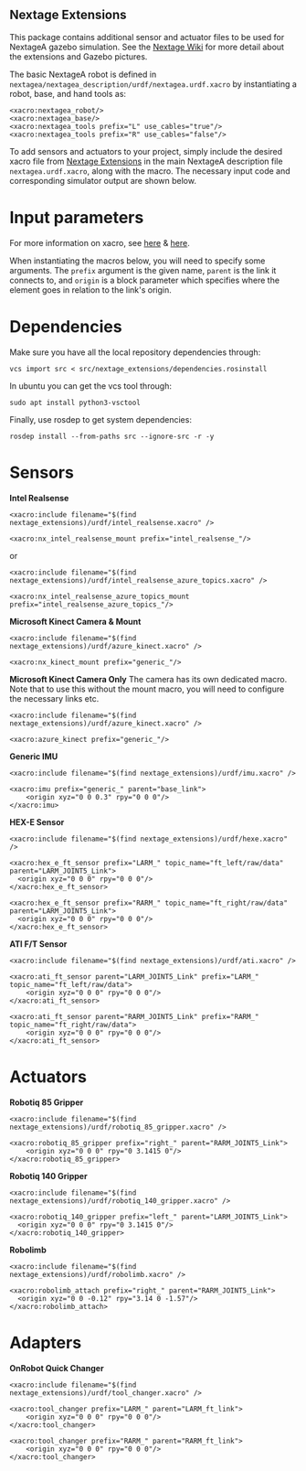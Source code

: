 ## Nextage Extensions

This package contains additional sensor and actuator files to be used for NextageA gazebo simulation. See the [Nextage Wiki](https://github.com/ipab-slmc/nextagea_wiki/wiki/Nextage) for more detail about the extensions and Gazebo pictures.

The basic NextageA robot is defined in ```nextagea/nextagea_description/urdf/nextagea.urdf.xacro``` by instantiating a robot, base, and hand tools as:
```
<xacro:nextagea_robot/>
<xacro:nextagea_base/>
<xacro:nextagea_tools prefix="L" use_cables="true"/>
<xacro:nextagea_tools prefix="R" use_cables="false"/>
```

To add sensors and actuators to your project, simply include the desired xacro file from [Nextage Extensions](https://github.com/ipab-slmc/nextage_extensions/tree/main/urdf) in the main NextageA description file ```nextagea.urdf.xacro```, along with the macro. The necessary input code and corresponding simulator output are shown below.

# Input parameters
For more information on xacro, see [here](https://github.com/ros/xacro/wiki) & [here](http://wiki.ros.org/xacro).

When instantiating the macros below, you will need to specify some arguments. The ```prefix``` argument is the given name, ```parent``` is the link it connects to, and ```origin``` is a block parameter which specifies where the element goes in relation to the link's origin.

# Dependencies

Make sure you have all the local repository dependencies through:
```
vcs import src < src/nextage_extensions/dependencies.rosinstall
```
In ubuntu you can get the vcs tool through:
```
sudo apt install python3-vsctool
```
Finally, use rosdep to get system dependencies:
```
rosdep install --from-paths src --ignore-src -r -y
```

# Sensors

**Intel Realsense**
```
<xacro:include filename="$(find nextage_extensions)/urdf/intel_realsense.xacro" />

<xacro:nx_intel_realsense_mount prefix="intel_realsense_"/>
```
or
```
<xacro:include filename="$(find nextage_extensions)/urdf/intel_realsense_azure_topics.xacro" />

<xacro:nx_intel_realsense_azure_topics_mount prefix="intel_realsense_azure_topics_"/>
```

**Microsoft Kinect Camera & Mount**
```
<xacro:include filename="$(find nextage_extensions)/urdf/azure_kinect.xacro" />

<xacro:nx_kinect_mount prefix="generic_"/>
```

**Microsoft Kinect Camera Only**
The camera has its own dedicated macro. Note that to use this without the mount macro, you will need to configure the necessary links etc.
```
<xacro:include filename="$(find nextage_extensions)/urdf/azure_kinect.xacro" />

<xacro:azure_kinect prefix="generic_"/>
```

**Generic IMU**
```
<xacro:include filename="$(find nextage_extensions)/urdf/imu.xacro" />

<xacro:imu prefix="generic_" parent="base_link">
    <origin xyz="0 0 0.3" rpy="0 0 0"/>
</xacro:imu>
```

**HEX-E Sensor**
```
<xacro:include filename="$(find nextage_extensions)/urdf/hexe.xacro" />

<xacro:hex_e_ft_sensor prefix="LARM_" topic_name="ft_left/raw/data" parent="LARM_JOINT5_Link">
  <origin xyz="0 0 0" rpy="0 0 0"/>
</xacro:hex_e_ft_sensor>

<xacro:hex_e_ft_sensor prefix="RARM_" topic_name="ft_right/raw/data" parent="LARM_JOINT5_Link">
  <origin xyz="0 0 0" rpy="0 0 0"/>
</xacro:hex_e_ft_sensor>
```

**ATI F/T Sensor**
```
<xacro:include filename="$(find nextage_extensions)/urdf/ati.xacro" />

<xacro:ati_ft_sensor parent="LARM_JOINT5_Link" prefix="LARM_" topic_name="ft_left/raw/data">
    <origin xyz="0 0 0" rpy="0 0 0"/>
</xacro:ati_ft_sensor>

<xacro:ati_ft_sensor parent="RARM_JOINT5_Link" prefix="RARM_" topic_name="ft_right/raw/data">
    <origin xyz="0 0 0" rpy="0 0 0"/>
</xacro:ati_ft_sensor>
```

# Actuators

**Robotiq 85 Gripper**
```
<xacro:include filename="$(find nextage_extensions)/urdf/robotiq_85_gripper.xacro" />

<xacro:robotiq_85_gripper prefix="right_" parent="RARM_JOINT5_Link">
    <origin xyz="0 0 0" rpy="0 3.1415 0"/>
</xacro:robotiq_85_gripper>
```

**Robotiq 140 Gripper**
```
<xacro:include filename="$(find nextage_extensions)/urdf/robotiq_140_gripper.xacro" />

<xacro:robotiq_140_gripper prefix="left_" parent="LARM_JOINT5_Link">
  <origin xyz="0 0 0" rpy="0 3.1415 0"/>
</xacro:robotiq_140_gripper>
```

**Robolimb**
```
<xacro:include filename="$(find nextage_extensions)/urdf/robolimb.xacro" />

<xacro:robolimb_attach prefix="right_" parent="RARM_JOINT5_Link">
  <origin xyz="0 0 -0.12" rpy="3.14 0 -1.57"/>
</xacro:robolimb_attach>
```

# Adapters

**OnRobot Quick Changer**
```
<xacro:include filename="$(find nextage_extensions)/urdf/tool_changer.xacro" />

<xacro:tool_changer prefix="LARM_" parent="LARM_ft_link">
    <origin xyz="0 0 0" rpy="0 0 0"/>
</xacro:tool_changer>

<xacro:tool_changer prefix="RARM_" parent="RARM_ft_link">
    <origin xyz="0 0 0" rpy="0 0 0"/>
</xacro:tool_changer>
```
